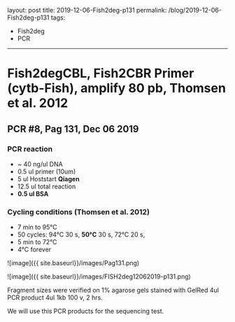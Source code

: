 layout: post
title: 2019-12-06-Fish2deg-p131
permalink: /blog/2019-12-06-Fish2deg-p131
tags:
- Fish2deg
- PCR
---
# Fish2degCBL, Fish2CBR Primer (cytb-Fish), amplify **80 pb**, Thomsen et al. 2012
## **PCR #8, Pag 131, Dec 06 2019**

### **PCR reaction**

-   ~ 40  ng/ul DNA
-   0.5   ul primer (10um)
-   5     ul Hoststart **Qiagen**
-   12.5  ul total reaction
-   **0.5  ul BSA**

### **Cycling conditions (Thomsen et al. 2012)**
- 7 min to 95°C
- 50 cycles:
  94°C 30 s,
  **50°C** 30 s,
  72°C 20 s,
- 5 min to 72°C
- 4°C forever

![image]({{ site.baseurl}}/images/Pag131.png)

![image]({{ site.baseurl}}/images/FISH2deg12062019-p131.png)

Fragment sizes were verified on 1% agarose gels stained with GelRed
4ul PCR product
4ul 1kb
100 v, 2 hrs.

We will use this PCR products for the sequencing test.
